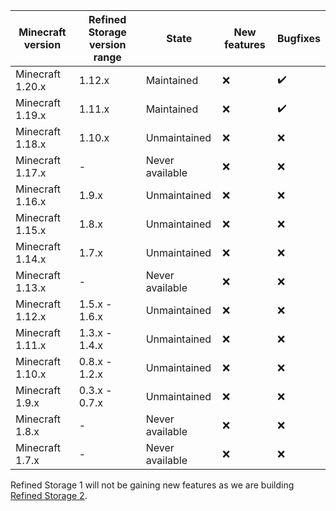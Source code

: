 |Minecraft version|Refined Storage version range|State|New features|Bugfixes|
|-----------------|-----------------------------|-----|------------|--------|
|Minecraft 1.20.x|1.12.x|Maintained|❌|✔️|
|Minecraft 1.19.x|1.11.x|Maintained|❌|✔️|
|Minecraft 1.18.x|1.10.x|Unmaintained|❌|❌|
|Minecraft 1.17.x|-|Never available|❌|❌|
|Minecraft 1.16.x|1.9.x|Unmaintained|❌|❌|
|Minecraft 1.15.x|1.8.x|Unmaintained|❌|❌|
|Minecraft 1.14.x|1.7.x |Unmaintained|❌|❌|
|Minecraft 1.13.x|-|Never available|❌|❌|
|Minecraft 1.12.x|1.5.x - 1.6.x|Unmaintained|❌|❌|
|Minecraft 1.11.x|1.3.x - 1.4.x|Unmaintained|❌|❌|
|Minecraft 1.10.x|0.8.x - 1.2.x|Unmaintained|❌|❌|
|Minecraft 1.9.x|0.3.x - 0.7.x|Unmaintained|❌|❌|
|Minecraft 1.8.x|-|Never available|❌|❌|
|Minecraft 1.7.x|-|Never available|❌|❌|

Refined Storage 1 will not be gaining new features as we are building [Refined Storage 2](https://github.com/refinedmods/refinedstorage2).